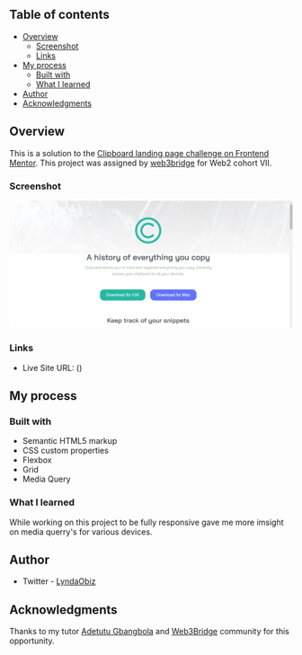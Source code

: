 
## Table of contents

- [Overview](#overview)
  - [Screenshot](#screenshot)
  - [Links](#links)
- [My process](#my-process)
  - [Built with](#built-with)
  - [What I learned](#what-i-learned)
- [Author](#author)
- [Acknowledgments](#acknowledgments)


## Overview

This is a solution to the [Clipboard landing page challenge on Frontend Mentor](https://www.frontendmentor.io/challenges/3column-preview-card-component-pH92eAR2-). This project was assigned by [web3bridge](https://www.web3bridge.com/) for Web2 cohort VII.

### Screenshot

![](./images/screenshot.jpg)


### Links

- Live Site URL: ()

## My process

### Built with

- Semantic HTML5 markup
- CSS custom properties
- Flexbox
- Grid
- Media Query

### What I learned

While working on this project to be fully responsive gave me more imsight on media querry's for various devices.

## Author

- Twitter - [LyndaObiz](https://www.twitter.com/LyndaObiz)

## Acknowledgments

Thanks to my tutor  [Adetutu Gbangbola](https://github.com/Adetutu777)  and  [Web3Bridge](https://www.web3bridge.com) community for this opportunity. 
